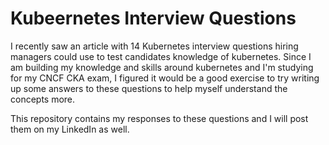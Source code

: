 # Kubeernetes Interview Questions

I recently saw an article with 14 Kubernetes interview questions hiring managers could use to test candidates knowledge of kubernetes. Since I am building my knowledge and skills around kubernetes and I'm studying for my CNCF CKA exam, I figured it would be a good exercise to try writing up some answers to these questions to help myself understand the concepts more.

This repository contains my responses to these questions and I will post them on my LinkedIn as well.
